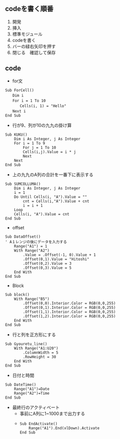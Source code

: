## codeを書く順番
1. 開発
2. 挿入
3. 標準モジュール
4. codeを書く
5. バーの緑右矢印を押す
6. 閉じる　確認して保存
## code

- for文
```vba
Sub ForCell()
　　Dim i
　　For i = 1 To 10
　　　　Cells(i, 1) = "Hello"
　　Next i
End Sub
```
- 行が9、列が10の九九の掛け算
```vba
Sub KUKU()
    Dim i As Integer, j As Integer
    For i = 1 To 9
        For j = 1 To 10
        Cells(i,j).Value = i * j
        Next
    Next
End Sub
```
- 上の九九のA列の合計を一番下に表示する
```vba
Sub SUMCOLLUMA()
    Dim i As Integer, j As Integer
    i = 1
    Do Until Cells(i, "A").Value = ""
        cnt = Cells(i,"A").Value + cnt
        i = i + 1
    Loop
    Cells(i, "A").Value = cnt
End Sub
```

- offset
```vba
Sub DataOffset()
' A１レンジの後にデータを入力する
    Range("A1") = 1
    With Range("A2")
        .Value = .Offset(-1, 0).Value + 1
        .Offset(0,1).Value = "Hitoshi"
        .Offset(0,2).Value = 3
        .Offset(0,3).Value = 5
    End With
End Sub
```
- Block
```vba
Sub block()
    With Range("B5")
        .Offset(0,0).Interior.Color = RGB(0,0,255)
        .Offset(0,1).Interior.Color = RGB(0,0,255)
        .Offset(1,1).Interior.Color = RGB(0,0,255)
        .Offset(1,2).Interior.Color = RGB(0,0,255)
    End With
End Sub
```
- 行と列を正方形にする
```vba
Sub Gyouretu_line()
    With Range("A1:U20")
        .ColumnWidth = 5
        .RowHeight = 30
    End With
End Sub
```
- 日付と時間
```vba
Sub DateTime()
    Range("A1")=Date
    Range("A2")=Time
End Sub
```
- 最終行のアクティベート
  - 事前にA列に1~1000まで出力する
  - ```vba
    Sub EndActivate()
        Range("A1").End(xlDown).Activate
    End Sub
    ```  

